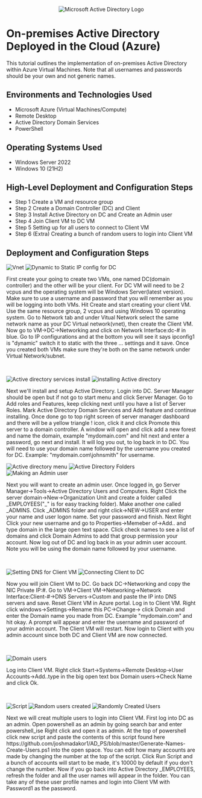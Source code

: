 <p align="center">
<img src="https://i.imgur.com/pU5A58S.png" alt="Microsoft Active Directory Logo"/>
</p>

<h1>On-premises Active Directory Deployed in the Cloud (Azure)</h1>
This tutorial outlines the implementation of on-premises Active Directory within Azure Virtual Machines. Note that all usernames and passwords should be your own and not generic names.<br />


<h2>Environments and Technologies Used</h2>

- Microsoft Azure (Virtual Machines/Compute)
- Remote Desktop
- Active Directory Domain Services
- PowerShell

<h2>Operating Systems Used </h2>

- Windows Server 2022
- Windows 10 (21H2)

<h2>High-Level Deployment and Configuration Steps</h2>

- Step 1
  Create a VM and resource group
- Step 2
  Create a Domain Controller (DC) and Client
- Step 3
  Install Active Directory on DC and Create an Admin user 
- Step 4
  Join Client VM to DC VM
- Step 5
  Setting up for all users to connect to Client VM
- Step 6 (Extra)
  Creating a bunch of random users to login into Client VM

<h2>Deployment and Configuration Steps</h2>

<p>
  
![Vnet](https://github.com/Onstarva/configure-ad/assets/166679644/aa3132aa-ddbd-4e0a-b82f-b62ca10f76b1)
![Dynamic to Static IP config for DC](https://github.com/Onstarva/configure-ad/assets/166679644/41bc7fab-3353-4d1d-992b-c3bb3a4b73b7)

</p>
<p>
First create your going to create two VMs, one named DC(domain controller) and the other will be your client. For DC VM will need to be 2 vcpus and the operating system will be Windows Server(latest version). Make sure to use a username and password that you will remember as you will be logging into both VMs. Hit Create and start creating your client VM. Use the same resource group, 2 vcpus and using Windows 10 operating system. Go to Network tab and under Vitual Network select the same network name as your DC Virtual network(vnet), then create the Client VM. Now go to VM->DC->Networking and click on Network Interface:dc-# in blue. Go to IP configurations and at the bottom you will see it says ipconfig1 is "dynamic" switch it to static with the three ... settings and it save. Once you created both VMs make sure they're both on the same network under Virtual Network/subnet.
</p>
<br />

<p>
  
![Active directory services install](https://github.com/Onstarva/configure-ad/assets/166679644/5de164d6-44ca-4fbc-9e80-daf15799e0cd)
![installing Active directory](https://github.com/Onstarva/configure-ad/assets/166679644/f3fccb01-f3ff-41f1-b779-06f739373027)


</p>
<p>
Next we'll install and setup Active Directory. Login into DC. Server Manager should be open but if not go to start menu and click Server Manager. Go to Add roles and Features, keep clicking next until you have a list of Server Roles. Mark Active Directory Domain Services and Add feature and continue installing. Once done go to top right screen of server manager dashboard and there will be a yellow triangle ! icon, click it and click Promote this server to a domain controller. A window will open and click add a new forest and name the domain, example "mydomain.com" and hit next and enter a password, go next and install. It will log you out, to log back in to DC. You will need to use your domain name followed by the username you created for DC. Example: "mydomain.com\johnsmith" for username.
<br />

<p>
  
![Active directory menu](https://github.com/Onstarva/configure-ad/assets/166679644/acb5bf3e-ddcf-439b-9814-a9c80b3a8e10)
![Active Directory Folders](https://github.com/Onstarva/configure-ad/assets/166679644/6bd4dd01-28ca-443f-9aa9-98733c5ed89e)
![Making an Admin user](https://github.com/Onstarva/configure-ad/assets/166679644/e9c22728-b0e0-4e20-8954-1a0250a72724)


</p>
<p>
Next you will want to create an admin user. Once logged in, go Server Manager->Tools->Active Directory Users and Computers. Right Click the server domain->New->Organization Unit and create a folder called _EMPLOYEES("_" is for easy tracking folder). Make another one called _ADMINS. Click _ADMINS folder and right click->NEW->USER and enter your name and user logon name. Set your password and finish. Next Right Click your new username and go to Properties->Memeber of->Add.. and type domain in the large open text space. Click check names to see a list of domains and click Domain Admins to add that group permission your account. Now log out of DC and log back in as your admin user account. Note you will be using the domain name followed by your username.
</p>
<br />

<p>
  
![Setting DNS for Client VM](https://github.com/Onstarva/configure-ad/assets/166679644/5af31360-118a-4de4-a079-01bc7c0ef638) 
![Connecting Client to DC](https://github.com/Onstarva/configure-ad/assets/166679644/80d5dfd1-5bb9-4c76-9fa6-32f66dc40add)


</p>
<p>
Now you will join Client VM to DC. Go back DC->Networking and copy the NIC Private IP:#. Go to VM->Client VM->Networking->Network Interface:Client-#->DNS Servers->Custom and paste the IP into DNS servers and save. Reset Client VM in Azure portal. Log in to Client VM. Right click windows->Settings->Rename this PC->Change-> click Domain and enter the Domain name you made from DC. Example "mydomain.com" and hit okay. A prompt will appear and enter the username and password of your admin account. The Client VM will restart. Now login to Client with you admin account since both DC and Client VM are now connected.
<p>
<br />

<p>

![Domain users](https://github.com/Onstarva/configure-ad/assets/166679644/33bf621c-d220-4344-8868-ed4a82ddc322)


</p>
<p>
Log into Client VM. Right click Start->Systems->Remote Desktop->User Accounts->Add..type in the big open text box Domain users->Check Name and click Ok.
</p>
<br />

<p>

![Script](https://github.com/Onstarva/configure-ad/assets/166679644/584e0e2f-f5b9-4d30-814c-cd125bfe1d32)
![Random users created](https://github.com/Onstarva/configure-ad/assets/166679644/3639188c-9681-4825-af32-30367c742616)
![Randomly Created Users](https://github.com/Onstarva/configure-ad/assets/166679644/eb1b3181-6d3b-4d55-a12c-f88367bf6883)


</p>
<p>
Next we will creat multiple users to login into Client VM. First log into DC as an admin. Open powershell as an admin by going search bar and enter powershell_ise Right click and open it as admin. At the top of powershell click new script and paste the contents of this script found here https://github.com/joshmadakor1/AD_PS/blob/master/Generate-Names-Create-Users.ps1 into the open space. You can edit how many accounts are made by changing the number at the top of the script. Click Run Script and a bunch of accounts will start to be made, it's 10000 by default if you don't change the number. Now if you go back into Active Directory _EMPLOYEES, refresh the folder and all the user names will appear in the folder. You can take any of these user profile names and login into Client VM with Password1 as the password.
</p>  
<br />
